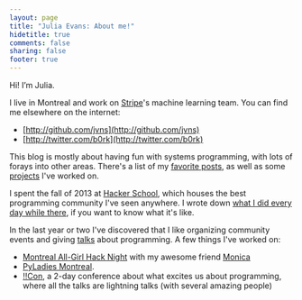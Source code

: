 ```yaml
---
layout: page
title: "Julia Evans: About me!"
hidetitle: true
comments: false
sharing: false
footer: true
---
```

Hi! I’m Julia.

I live in Montreal and work on [Stripe](https://stripe.com)'s machine learning
team. You can find me elsewhere on the internet:

* [http://github.com/jvns](http://github.com/jvns)
* [http://twitter.com/b0rk](http://twitter.com/b0rk)

This blog is mostly about having fun with systems programming, with lots of
forays into other areas. There's a list of my [favorite posts](http://jvns.ca/blog/categories/favorite/), as well as some
[projects](http://jvns.ca/projects/) I've worked on.

I spent the fall of 2013 at [Hacker School](http://hackerschool.com), which
houses the best programming community I've seen anywhere. I wrote down [what I
did every day while there](http://jvns.ca/blog/categories/hackerschool/), if
you want to know what it's like.

In the last year or two I've discovered that I like organizing community events
and giving [talks](http://jvns.ca/talks) about programming. A few things I've worked on:

* [Montreal All-Girl Hack Night](http://mtlallgirlhacknight.ca) with my awesome
  friend [Monica](http://notwaldorf.github.io)
* [PyLadies Montreal](http://www.meetup.com/pyladiesmtl/).
* [!!Con](http://bangbancon.com), a 2-day conference about what excites us
  about programming, where all the talks are lightning talks (with several
  amazing people)
